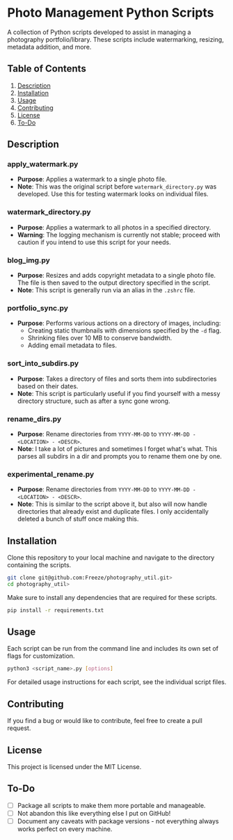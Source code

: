 # Photo Management Python Scripts

A collection of Python scripts developed to assist in managing a photography portfolio/library. These scripts include watermarking, resizing, metadata addition, and more.

## Table of Contents

1. [Description](#description)
2. [Installation](#installation)
3. [Usage](#usage)
4. [Contributing](#contributing)
5. [License](#license)
6. [To-Do](#to-do)

## Description

### apply_watermark.py

- **Purpose**: Applies a watermark to a single photo file.
- **Note**: This was the original script before `watermark_directory.py` was developed. Use this for testing watermark looks on individual files.

### watermark_directory.py

- **Purpose**: Applies a watermark to all photos in a specified directory.
- **Warning**: The logging mechanism is currently not stable; proceed with caution if you intend to use this script for your needs.

### blog_img.py

- **Purpose**: Resizes and adds copyright metadata to a single photo file. The file is then saved to the output directory specified in the script.
- **Note**: This script is generally run via an alias in the `.zshrc` file.

### portfolio_sync.py

- **Purpose**: Performs various actions on a directory of images, including:
  - Creating static thumbnails with dimensions specified by the `-d` flag.
  - Shrinking files over 10 MB to conserve bandwidth.
  - Adding email metadata to files.

### sort_into_subdirs.py

- **Purpose**: Takes a directory of files and sorts them into subdirectories based on their dates.
- **Note**: This script is particularly useful if you find yourself with a messy directory structure, such as after a sync gone wrong.

### rename_dirs.py

- **Purpose**: Rename directories from `YYYY-MM-DD` to `YYYY-MM-DD - <LOCATION> - <DESCR>`.
- **Note**: I take a lot of pictures and sometimes I forget what's what. This parses all subdirs in a dir and prompts you to rename them one by one.

### experimental_rename.py

- **Purpose**: Rename directories from `YYYY-MM-DD` to `YYYY-MM-DD - <LOCATION> - <DESCR>`.
- **Note**: This is similar to the script above it, but also will now handle directories that already exist and duplicate files. I only accidentally deleted a bunch of stuff once making this.

## Installation

Clone this repository to your local machine and navigate to the directory containing the scripts.

```bash
git clone git@github.com:Freeze/photography_util.git>
cd photography_util>
```

Make sure to install any dependencies that are required for these scripts.

```bash
pip install -r requirements.txt
```

## Usage

Each script can be run from the command line and includes its own set of flags for customization.

```bash
python3 <script_name>.py [options]
```

For detailed usage instructions for each script, see the individual script files.

## Contributing

If you find a bug or would like to contribute, feel free to create a pull request.

## License

This project is licensed under the MIT License.

## To-Do

- [ ] Package all scripts to make them more portable and manageable.
- [ ] Not abandon this like everything else I put on GitHub!
- [ ] Document any caveats with package versions - not everything always works perfect on every machine.